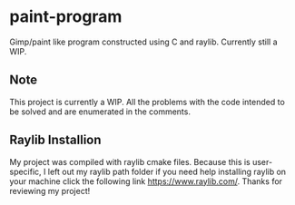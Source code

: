 # paint-program
Gimp/paint like program constructed using C and raylib. Currently still a WIP.


## Note

This project is currently  a WIP. All the problems with the code intended to be solved and are enumerated in the 
comments. 

## Raylib Installion

My project was compiled with raylib cmake files. Because this is user-specific, I left out my raylib path folder
if you need help installing raylib on your machine click the following link https://www.raylib.com/. Thanks for
reviewing my project! 
